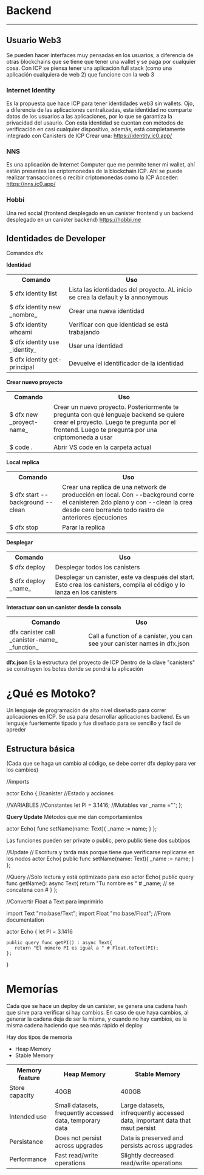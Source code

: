 # Backend #

<hr>

## Usuario Web3 ##
Se pueden hacer interfaces muy pensadas en los usuarios, a diferencia de otras blockchains que se tiene que tener una wallet y se paga por cualquier cosa. Con ICP se piensa tener una aplicación full stack (como una aplicación cualquiera de web 2) que funcione con la web 3

### Internet Identity ###

Es la propuesta que hace ICP para tener identidades web3 sin wallets. Ojo, a diferencia de las aplicaciones centralizadas, esta identidad no comparte datos de los usuarios a las aplicaciones, por lo que se garantiza la privacidad del usaurio.
Con esta identidad se cuentan con métodos de verificación en casi cualquier dispositivo, además, está completamente integrado con Canisters de ICP
Crear una:
https://identity.ic0.app/

### NNS ###

Es una aplicación de Internet Computer que me permite tener mi wallet, ahí están presentes las criptomonedas de la blockchain ICP. Ahí se puede realizar transacciones o recibir criptomonedas como la ICP
Acceder:
https://nns.ic0.app/


### Hobbi ###

Una red social (frontend desplegado en un canister frontend y un backend desplegado en un canister backend)
https://hobbi.me

 ## Identidades de Developer ##
 Comandos dfx

 **Identidad**
 
<table>
  <tr>
    <th>Comando</th>
    <th>Uso</th>
  </tr>
  <tr>
    <td>$ dfx identity list</td>
    <td>Lista las identidades del proyecto. AL inicio se crea la default y la annonymous</td>
  </tr>
  <tr>
    <td>$ dfx identity new _nombre_</td>
    <td>Crear una nueva identidad</td>
  </tr>
  <tr>
    <td>$ dfx identity whoami</td>
    <td>Verificar con que identidad se está trabajando</td>
  </tr>
  <tr>
    <td>$ dfx identity use _identity_</td>
    <td>Usar una identidad</td>
  </tr>
  <tr>
    <td>$ dfx identity get-principal</td>
    <td>Devuelve el identificador de la identidad</td>
  </tr>
</table>

**Crear nuevo proyecto**

<table>
  <tr>
    <th>Comando</th>
    <th>Uso</th>
  </tr>
  <tr>
    <td>$ dfx new _proyect-name_</td>
    <td>Crear un nuevo proyecto. Posteriormente te pregunta con qué lenguaje backend se quiere crear el proyecto. Luego te pregunta por el frontend. Luego te pregunta por una criptomoneda a usar</td>
  </tr>
  <tr>
    <td>$ code .</td>
    <td>Abrir VS code en la carpeta actual</td>
  </tr>
</table>

**Local replica**

<table>
  <tr>
    <th>Comando</th>
    <th>Uso</th>
  </tr>
  <tr>
    <td>$ dfx start --background --clean</td>
    <td>Crear una replica de una network de producción en local. Con --background corre el canisteren 2do plano y con --clean la crea desde cero borrando todo rastro de anteriores ejecuciones</td>
  </tr>
 <tr>
    <td>$ dfx stop</td>
    <td>Parar la replica</td>
 </tr>
</table>

**Desplegar**

<table>
  <tr>
    <th>Comando</th>
    <th>Uso</th>
  </tr>
  <tr>
    <td>$ dfx deploy</td>
    <td>Desplegar todos los canisters</td>
  </tr>
  <tr>
    <td>$ dfx deploy _name_</td>
    <td>Desplegar un canister, este va después del start. Esto crea los canisters, compila el código y lo lanza en los canisters</td>
  </tr>
</table>


**Interactuar con un canister desde la consola**

<table>
  <tr>
    <th>Comando</th>
    <th>Uso</th>
  </tr>
 <tr>
  <td>
   dfx canister call _canister-name_ _function_
  </td>
  <td>
   Call a function of a canister, you can see your canister names in dfx.json
  </td>
 </tr>
 </table
## Estructura de un proyecto ##

**dfx.json**
Es la estructura del proyecto de ICP
Dentro de la clave "canisters" se construyen los botes donde se pondrá la aplicación


# ¿Qué es Motoko? #

Un lenguaje de programación de alto nivel diseñado para correr aplicaciones en ICP. Se usa para desarrollar aplicaciones backend. Es un lenguaje fuertemente tipado y fue diseñado para se sencillo y fácil de apreder

## Estructura básica ##

(Cada que se haga un cambio al código, se debe correr dfx deploy para ver los cambios)

//imports

actor Echo { //canister 
  //Estado y acciones 


  //VARIABLES
  //Constantes
  let PI = 3.1416;
  //Mutables
  var _name ="";
};


**Query Update**
Métodos que me dan comportamientos

actor  Echo{
   func setName(name: Text){
      _name := name;
   }
};

Las funciones pueden ser private o public, pero public tiene dos subtipos

//Update
// Escritura y tarda más porque tiene que verificarse   replicarse en los nodos
actor  Echo{
   public func setName(name: Text){
      _name := name;
   }
};


//Query
//Solo lectura y está optimizado para eso
actor  Echo{
   public query func getName(): async Text{
      return "Tu nombre es " # _name; 
      // se concatena con #
   }
};

//Convertir Float a Text para imprimirlo

import Text "mo:base/Text";
import Float "mo:base/Float"; //From documentation

actor Echo {
   let PI = 3.1416

    public query func getPI() : async Text{
       return "El número PI es igual a " # Float.toText(PI);
    };
}

# Memorías #
Cada que se hace un deploy de un canister, se genera una cadena hash que sirve para verificar si hay cambios. En caso de que haya cambios, al generar la cadena deja de ser la misma, y cuando no hay cambios, es la misma cadena haciendo que sea más rápido el deploy

Hay dos tipos de memoria
* Heap Memory
* Stable Memory

<table>
 <tr>
  <th>
   Memory feature
  </th>
  <th>
   Heap Memory
  </th>
  <th>
   Stable Memory
  </th>
 </tr>
 <tr>
  <td>Store capacity</td>
  <td>40GB</td>
  <td>400GB</td>
 </tr>
 <tr>
  <td>Intended use</td>
  <td>Small datasets, frequently accessed data, temporary data</td>
  <td>Large datasets, infrequently accessed data, important data that msut persist</td>
 </tr>
 <tr>
  <td>Persistance</td>
  <td>Does not persist across upgrades</td>
  <td>Data is preserved and persists across upgrades</td>
 </tr>
 <tr>
  <td>Performance</td>
  <td>Fast read/write operations</td>
  <td>Slightly decreased read/write operations</td>
 </tr>
</table>




